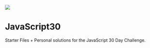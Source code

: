 ﻿![](https://javascript30.com/images/JS3-social-share.png)

# JavaScript30

Starter Files + Personal solutions for the JavaScript 30 Day Challenge.




